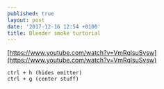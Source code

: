 ```yaml
---
published: true
layout: post
date: '2017-12-16 12:54 +0100'
title: Blender smoke turtorial
---
```

[https://www.youtube.com/watch?v=VmRqlsuSvsw](https://www.youtube.com/watch?v=VmRqlsuSvsw)

    ctrl + h (hides emitter)
    ctrl + g (center stuff)
